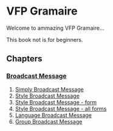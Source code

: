 # VFP Gramaire

Welcome to ammazing VFP Gramaire... 

This book not is for beginners.

## Chapters
### [Broadcast Message](./broadcast_message/broadcast_message.md)
1. [Simply Broadcast Message](./broadcast_message/simply_broadcast_message.md)
2. [Style Broadcast Message](./broadcast_message/style_broadcast_message.md)
3. [Style Broadcast Message - form](./broadcast_message/stylef_broadcast_message.md)
4. [Style Broadcast Message - all forms](./broadcast_message/styleallforms_broadcast_message.md)
5. [Language Broadcast Message](./broadcast_message/language_broadcast_message.md)
6. [Group Broadcast Message](./broadcast_message/group_broadcast_message.md)

